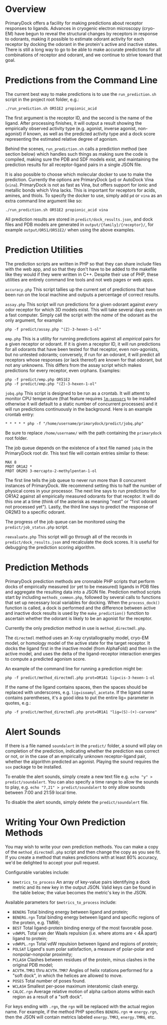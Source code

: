 
# Overview

PrimaryDock offers a facility for making predictions about receptor responses to ligands. Advances in cryogenic electron
microscopy (cryo-EM) have begun to reveal the structural changes by receptors in response to odorants, making it possible
to estimate odorant activity for each receptor by docking the odorant in the protein's active and inactive states. There
is still a long way to go to be able to make accurate predictions for all combinations of receptor and odorant, and we
continue to strive toward that goal.


# Predictions from the Command Line

The current best way to make predictions is to use the `run_prediction.sh` script in the project root folder, e.g.:

```
./run_prediction.sh OR51E2 propionic_acid
```

The first argument is the receptor ID, and the second is the name of the ligand. After processing finishes, it will output
a result showing the empirically observed activity type (e.g. agonist, inverse agonist, non-agonist) if known, as well as
the predicted activity type and a dock score representing the estimated relative degree of agonism.

Behind the scenes, `run_prediction.sh` calls a prediction method (see section below) which handles such things as making
sure the code is compiled, making sure the PDB and SDF models exist, and maintaining the prediction results for all
receptor-ligand pairs in a single JSON file.

It is also possible to choose which molecular docker to use to make the prediction. Currently the options are PrimaryDock
(`pd`) or AutoDock Vina (`vina`). PrimaryDock is not as fast as Vina, but offers support for ionic and metallic bonds which
Vina lacks. This is important for receptors for acids, amines, and thiols. To specify the docker to use, simply add `pd`
or `vina` as an extra command line argument like so:

```
./run_prediction.sh OR51E2 propionic_acid vina
```

All prediction results are stored in `predict/dock_results.json`, and dock files and PDB models are generated in
`output/{family}/{receptor}/`, for example `output/OR51/OR51E2/` when using the above examples.


# Prediction Utilities

The prediction scripts are written in PHP so that they can share include files with the web app, and so that they don't
have to be added to the makefile like they would if they were written in C++. Despite their use of PHP, these utilities
are entirely command line tools and not web pages or web apps.

`accuracy.php`
This script tallies up the current set of predictions that have been run on the local machine and outputs a percentage of
correct results.

`assay.php`
This script will run predictions for a given odorant against *every* odor receptor for which 3D models exist. This will
take several days even on a fast computer. Simply call the script with the *name* of the odorant as the only argument,
for example:

```
php -f predict/assay.php "(Z)-3-hexen-1-ol"
```

`emp.php`
This is a utility for running predictions against all *empirical* pairs for a given receptor or odorant. If it is given
a receptor ID, it will run predictions for all odorants that have been tested for that receptor, even non-agonists, but
no untested odorants; conversely, if run for an odorant, it will predict all receptors whose responses (or lack thereof)
are known for that odorant, but not any unknowns. This differs from the assay script which makes predictions for every
receptor, even orphans. Examples:

```
php -f predict/emp.php OR51E2
php -f predict/emp.php "(Z)-3-hexen-1-ol"
```

`jobq.php`
This script is designed to be run as a crontab. It will attemt to monitor CPU temperature (that feature requires
[`lm-sensors`](https://github.com/lm-sensors/lm-sensors) to be installed otherwise it will default to a static number of concurrent processes) and it will run
predictions continuously in the background. Here is an example crontab entry:

```
* * * * * php -f "/home/username/primarydock/predict/jobq.php"
```
Be sure to replace `/home/username/` with the path containing the `primarydock` root folder.

The job queue depends on the existence of a text file named `jobq` in the PrimaryDock root dir. This text file will contain
entries similar to these:

```
MAX 8
PRDT OR1A2 *
PRDT OR2M3 3-mercapto-2-methylpentan-1-ol
```

The first line tells the job queue to never run more than 8 concurrent instances of PrimaryDock. We recommend setting this
to half the number of physical cores in your processor. The next line says to run predictions for OR1A2 against all
empirically measured odorants for that receptor. It will do this one at a time (think of the asterisk as meaning "next" or
"first odorant not processed yet"). Lastly, the third line says to predict the response of OR2M3 to a specific odorant.

The progress of the job queue can be monitored using the `predict/job_status.php` script.

`reevaluate.php`
This script will go through all of the records in `predict/dock_results.json` and recalculate the dock scores. It is useful
for debugging the prediction scoring algorithm.


# Prediction Methods

PrimaryDock prediction methods are cronnable PHP scripts that perform docks of empirically measured (or yet to be measured)
ligands in PDB files and aggregate the resulting data into a JSON file. Prediction method scripts start by including
`methods_common.php`, followed by several calls to functions that set up necessary local variables for docking. When the
`process_dock()` function is called, a dock is performed and the difference between active and inactive dock results is
used by the `make_prediction()` function to ascertain whether the odorant is likely to be an agonist for the receptor.

Currently the only prediction method in use is `method_directmdl.php`.

The `directmdl` method uses an X-ray crystallography model, cryo-EM model, or homology model of the active state for the target
receptor. It docks the ligand first in the inactive model (from AlphaFold) and then in the active model, and uses the delta
of the ligand-receptor interaction energies to compute a predicted agonism score.

An example of the command line for running a prediction might be:

```
php -f predict/method_directmdl.php prot=OR1A1 lig=cis-3-hexen-1-ol
```

If the name of the ligand contains spaces, then the spaces should be replaced with underscores, e.g. `lig=isoamyl_acetate`.
If the ligand name contains parentheses, it's a good idea to put the entire lig= parameter in quotes, e.g.:

```
php -f predict/method_directmdl.php prot=OR1A1 "lig=(S)-(+)-carvone"
```


# Alert Sounds

If there is a file named `soundalert` in the `predict/` folder, a sound will play on completion of the prediction,
indicating whether the prediction was correct or not, or in the case of an empirically unknown receptor-ligand pair,
whether the algorithm predicted an agonist. Playing the sound requires the `sox` package to be installed.

To enable the alert sounds, simply create a new text file e.g. `echo "y" > predict/soundalert`. You can also specify
a time range to allow the sounds to play, e.g. `echo "7,21" > predict/soundalert` to only allow sounds between 7:00 and
21:59 local time.

To disable the alert sounds, simply delete the `predict/soundalert` file.


# Writing Your Own Prediction Methods

You may wish to write your own prediction methods. You can make a copy of the `method_directmdl.php` script and then
change the copy as you see fit. If you create a method that makes predictions with at least 80% accuracy, we'd be
delighted to accept your pull request.

Configurable variables include:
- `$metrics_to_process`   An array of key-value pairs identifying a dock metric and its new key in the output JSON.
                          Valid keys can be found in the table below; the value becomes the metric's key in the JSON.

Available parameters for `$metrics_to_process` include:
- `BENERG`                Total binding energy between ligand and protein;
- `BENERG.rgn`            Total binding energy between ligand and specific regions of the protein, e.g. TMR6;
- `BEST`                  Total ligand-protein binding energy of the most favorable pose.
- `vdWRPL`                Total van der Waals repulsion (i.e. where atoms are < 4Å apart) ligand to protein;
- `vdWRPL.rgn`            Total vdW repulsion between ligand and regions of protein;
- `POLSAT`                Ligand's sum polar satisfaction, a measure of polar-polar and nonpolar-nonpolar proximity;
- `PCLASH`                Clashes between residues of the protein, minus clashes in the original PDB model;
- `ACVTH.TMR1` thru `ACVTH.TMR7`
                          Angles of helix rotations performed for a "soft dock", in which the helices are allowed to move.
- `POSES`                 Total number of poses found.
- `WCLASH`                Smallest per-pose maximum interatomic clash energy.
- `CALOC.rgn`             Average relative motion of alpha carbon atoms within each region as a result of a "soft dock".

For keys ending with `.rgn`, the `rgn` will be replaced with the actual region name. For example, if the method PHP
specifies `BENERG.rgn` => `energy.rgn`, then the JSON will contain metrics labeled `energy.TMR3`, `energy.TMR6`, etc.




